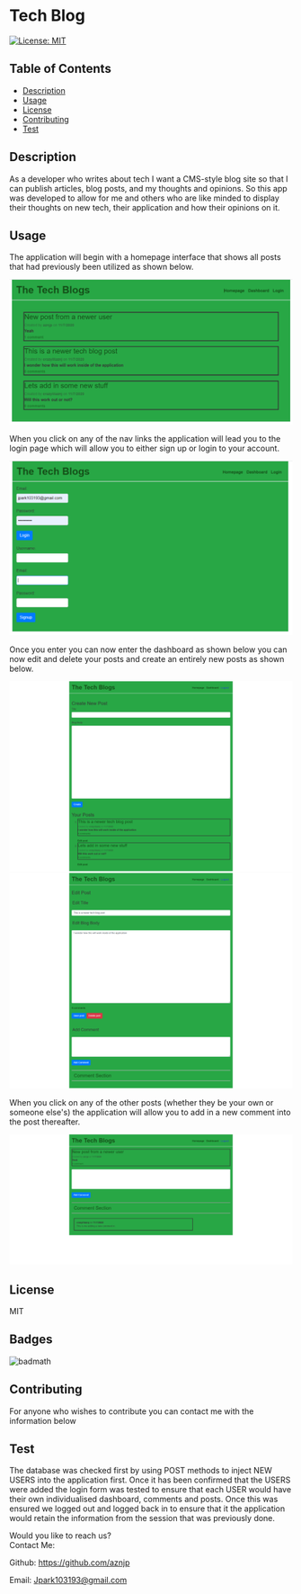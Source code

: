 # Tech Blog

[![License: MIT](https://img.shields.io/badge/License-MIT-yellow.svg)](https://opensource.org/licenses/MIT)

## Table of Contents

* [Description](#Description)
* [Usage](#Usage)
* [License](#License)
* [Contributing](#Contributing)
* [Test](#Test)

## Description
As a developer who writes about tech I want a CMS-style blog site so that I can publish articles, blog posts, and my thoughts and opinions. So this app was developed to allow for me and others who are like minded to display their thoughts on new tech, their application and how their opinions on it.


## Usage
The application will begin with a homepage interface that shows all posts that had previously been utilized as shown below.

![Tech Blog](./public/assets/images/screenshot1.PNG)

When you click on any of the nav links the application will lead you to the login page which will allow you to either sign up or login to your account. 

![Tech Blog](./public/assets/images/screenshot2.PNG)

Once you enter you can now enter the dashboard as shown below you can now edit and delete your posts and create an entirely new posts as shown below.

![Tech Blog](./public/assets/images/screenshot3.PNG)
![Tech Blog](./public/assets/images/screenshot4.PNG)

When you click on any of the other posts (whether they be your own or someone else's) the application will allow you to add in a new comment into the post thereafter.

![Tech Blog](./public/assets/images/screenshot5.PNG)

## License
MIT  

## Badges
![badmath](https://img.shields.io/github/languages/top/nielsenjared/badmath)

## Contributing
For anyone who wishes to contribute you can contact me with the information below

## Test
The database was checked first by using POST methods to inject NEW USERS into the application first.
Once it has been confirmed that the USERS were added the login form was tested to ensure that each USER would have their own individualised dashboard, comments and posts. Once this was ensured we logged out and logged back in to ensure that it the application would retain the information from the session that was previously done.
    
Would you like to reach us?
</br>
Contact Me:

Github: https://github.com/aznjp

Email: Jpark103193@gmail.com